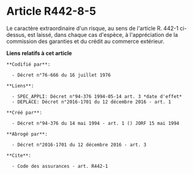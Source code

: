 # Article R442-8-5

Le caractère extraordinaire d'un risque, au sens de l'article R. 442-1 ci-dessus, est laissé, dans chaque cas d'espèce, à
l'appréciation de la commission des garanties et du crédit au commerce extérieur.

**Liens relatifs à cet article**

	**Codifié par**:

	  - Décret n°76-666 du 16 juillet 1976

	**Liens**:

	  - SPEC_APPLI: Décret n°94-376 1994-05-14 art. 3 *date d'effet*
	  - DEPLACE: Décret n°2016-1701 du 12 décembre 2016 - art. 1

	**Créé par**:

	  - Décret n°94-376 du 14 mai 1994 - art. 1 () JORF 15 mai 1994

	**Abrogé par**:

	  - Décret n°2016-1701 du 12 décembre 2016 - art. 3

	**Cite**:

	  - Code des assurances - art. R442-1
